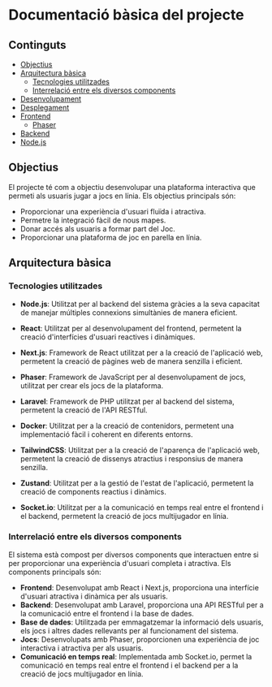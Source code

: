 # Documentació bàsica del projecte

## Continguts

- [Objectius](#objectius)
- [Arquitectura bàsica](#arquitectura-bàsica)
  - [Tecnologies utilitzades](#tecnologies-utilitzades)
  - [Interrelació entre els diversos components](#interrelació-entre-els-diversos-components)
- [Desenvolupament](./docker-Develop/README.md)
- [Desplegament](./produccio/README.md)
- [Frontend](../front/next/README.md)
  - [Phaser](./phaser/README.md)
- [Backend](./laravel/README.md)
- [Node.js](../node/README.md)

## Objectius

El projecte té com a objectiu desenvolupar una plataforma interactiva que permeti als usuaris jugar a jocs en línia. Els objectius principals són:

- Proporcionar una experiència d'usuari fluïda i atractiva.
- Permetre la integració fàcil de nous mapes.
- Donar accés als usuaris a formar part del Joc.
- Proporcionar una plataforma de joc en parella en línia.

## Arquitectura bàsica

### Tecnologies utilitzades

- **Node.js**: Utilitzat per al backend del sistema gràcies a la seva capacitat de manejar múltiples connexions simultànies de manera eficient.
- **React**: Utilitzat per al desenvolupament del frontend, permetent la creació d'interfícies d'usuari reactives i dinàmiques.
- **Next.js**: Framework de React utilitzat per a la creació de l'aplicació web, permetent la creació de pàgines web de manera senzilla i eficient.
- **Phaser**: Framework de JavaScript per al desenvolupament de jocs, utilitzat per crear els jocs de la plataforma.
- **Laravel**: Framework de PHP utilitzat per al backend del sistema, permetent la creació de l'API RESTful.
- **Docker**: Utilitzat per a la creació de contenidors, permetent una implementació fàcil i coherent en diferents entorns.

- **TailwindCSS**: Utilitzat per a la creació de l'aparença de l'aplicació web, permetent la creació de dissenys atractius i responsius de manera senzilla.
- **Zustand**: Utilitzat per a la gestió de l'estat de l'aplicació, permetent la creació de components reactius i dinàmics.
- **Socket.io**: Utilitzat per a la comunicació en temps real entre el frontend i el backend, permetent la creació de jocs multijugador en línia.

### Interrelació entre els diversos components

El sistema està compost per diversos components que interactuen entre si per proporcionar una experiència d'usuari completa i atractiva. Els components principals són:
  - **Frontend**: Desenvolupat amb React i Next.js, proporciona una interfície d'usuari atractiva i dinàmica per als usuaris.
  - **Backend**: Desenvolupat amb Laravel, proporciona una API RESTful per a la comunicació entre el frontend i la base de dades.
  - **Base de dades**: Utilitzada per emmagatzemar la informació dels usuaris, els jocs i altres dades rellevants per al funcionament del sistema.
  - **Jocs**: Desenvolupats amb Phaser, proporcionen una experiència de joc interactiva i atractiva per als usuaris.
  - **Comunicació en temps real**: Implementada amb Socket.io, permet la comunicació en temps real entre el frontend i el backend per a la creació de jocs multijugador en línia.
